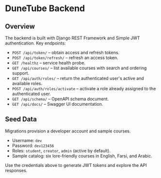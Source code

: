 # DuneTube Backend

## Overview
The backend is built with Django REST Framework and Simple JWT authentication. Key endpoints:

- `POST /api/token/` – obtain access and refresh tokens.
- `POST /api/token/refresh/` – refresh an access token.
- `GET /healthz` – service health probe.
- `GET /api/courses/` – list available courses with search and ordering support.
- `GET /api/auth/roles/` – return the authenticated user's active and available roles.
- `POST /api/auth/roles/activate` – activate a role already assigned to the authenticated user.
- `GET /api/schema/` – OpenAPI schema document.
- `GET /api/docs/` – Swagger UI documentation.

## Seed Data
Migrations provision a developer account and sample courses.

- Username: `dev`
- Password: `dev123456`
- Roles: `student`, `creator`, `admin` (active by default).
- Sample catalog: six lore-friendly courses in English, Farsi, and Arabic.

Use the credentials above to generate JWT tokens and explore the API responses.
